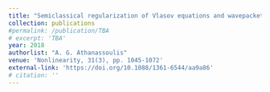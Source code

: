 ```yaml
---
title: "Semiclassical regularization of Vlasov equations and wavepackets for nonlinear Schrödinger equations"
collection: publications
#permalink: /publication/TBA
# excerpt: 'TBA'
year: 2018
authorlist: "A. G. Athanassoulis"
venue: 'Nonlinearity, 31(3), pp. 1045-1072'
external-link: 'https://doi.org/10.1088/1361-6544/aa9a86'
# citation: ''
---
```

